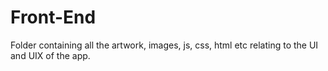 # Front-End
Folder containing all the artwork, images, js, css, html etc relating to the UI and UIX of the app.
